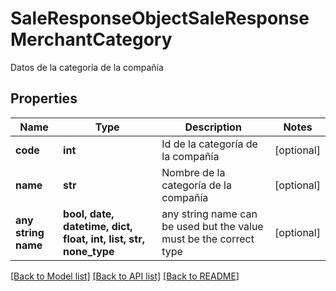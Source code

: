 # SaleResponseObjectSaleResponseMerchantCategory

Datos de la categoría de la compañía

## Properties
Name | Type | Description | Notes
------------ | ------------- | ------------- | -------------
**code** | **int** | Id de la categoría de la compañía | [optional] 
**name** | **str** | Nombre de la categoría de la compañía | [optional] 
**any string name** | **bool, date, datetime, dict, float, int, list, str, none_type** | any string name can be used but the value must be the correct type | [optional]

[[Back to Model list]](../README.md#documentation-for-models) [[Back to API list]](../README.md#documentation-for-api-endpoints) [[Back to README]](../README.md)


